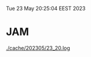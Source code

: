 Tue 23 May 20:25:04 EEST 2023
# JAM
<a href='./cache/202305/23_20.log'>./cache/202305/23_20.log</a>
